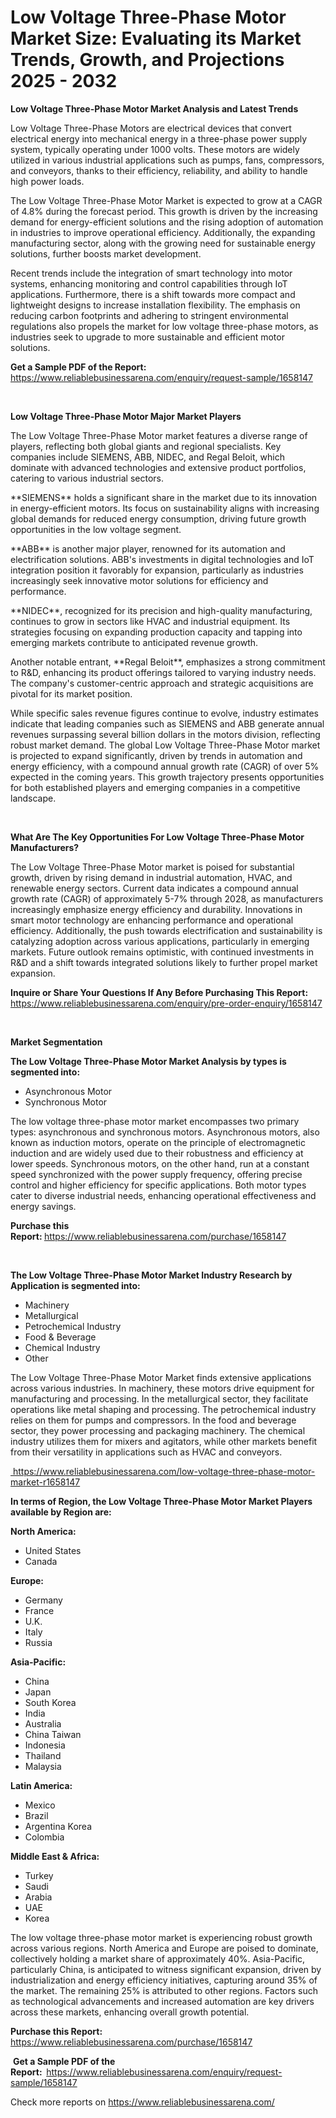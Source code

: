 <p><h1>Low Voltage Three-Phase Motor Market Size: Evaluating its Market Trends, Growth, and Projections 2025 - 2032</h1></p><p><strong>Low Voltage Three-Phase Motor Market Analysis and Latest Trends</strong></p>
<p><p>Low Voltage Three-Phase Motors are electrical devices that convert electrical energy into mechanical energy in a three-phase power supply system, typically operating under 1000 volts. These motors are widely utilized in various industrial applications such as pumps, fans, compressors, and conveyors, thanks to their efficiency, reliability, and ability to handle high power loads.</p><p>The Low Voltage Three-Phase Motor Market is expected to grow at a CAGR of 4.8% during the forecast period. This growth is driven by the increasing demand for energy-efficient solutions and the rising adoption of automation in industries to improve operational efficiency. Additionally, the expanding manufacturing sector, along with the growing need for sustainable energy solutions, further boosts market development.</p><p>Recent trends include the integration of smart technology into motor systems, enhancing monitoring and control capabilities through IoT applications. Furthermore, there is a shift towards more compact and lightweight designs to increase installation flexibility. The emphasis on reducing carbon footprints and adhering to stringent environmental regulations also propels the market for low voltage three-phase motors, as industries seek to upgrade to more sustainable and efficient motor solutions.</p></p>
<p><strong>Get a Sample PDF of the Report:&nbsp;</strong> <a href="https://www.reliablebusinessarena.com/enquiry/request-sample/1658147?utm_campaign=3168&utm_medium=2&utm_source=Github&utm_content=ia&utm_term=23032025&utm_id=low-voltage-three-phase-motor">https://www.reliablebusinessarena.com/enquiry/request-sample/1658147</a></p>
<p>&nbsp;</p>
<p><strong>Low Voltage Three-Phase Motor Major Market Players</strong></p>
<p><p>The Low Voltage Three-Phase Motor market features a diverse range of players, reflecting both global giants and regional specialists. Key companies include SIEMENS, ABB, NIDEC, and Regal Beloit, which dominate with advanced technologies and extensive product portfolios, catering to various industrial sectors.</p><p>**SIEMENS** holds a significant share in the market due to its innovation in energy-efficient motors. Its focus on sustainability aligns with increasing global demands for reduced energy consumption, driving future growth opportunities in the low voltage segment.</p><p>**ABB** is another major player, renowned for its automation and electrification solutions. ABB's investments in digital technologies and IoT integration position it favorably for expansion, particularly as industries increasingly seek innovative motor solutions for efficiency and performance.</p><p>**NIDEC**, recognized for its precision and high-quality manufacturing, continues to grow in sectors like HVAC and industrial equipment. Its strategies focusing on expanding production capacity and tapping into emerging markets contribute to anticipated revenue growth.</p><p>Another notable entrant, **Regal Beloit**, emphasizes a strong commitment to R&D, enhancing its product offerings tailored to varying industry needs. The company's customer-centric approach and strategic acquisitions are pivotal for its market position.</p><p>While specific sales revenue figures continue to evolve, industry estimates indicate that leading companies such as SIEMENS and ABB generate annual revenues surpassing several billion dollars in the motors division, reflecting robust market demand. The global Low Voltage Three-Phase Motor market is projected to expand significantly, driven by trends in automation and energy efficiency, with a compound annual growth rate (CAGR) of over 5% expected in the coming years. This growth trajectory presents opportunities for both established players and emerging companies in a competitive landscape.</p></p>
<p>&nbsp;</p>
<p><strong>What Are The Key Opportunities For Low Voltage Three-Phase Motor Manufacturers?</strong></p>
<p><p>The Low Voltage Three-Phase Motor market is poised for substantial growth, driven by rising demand in industrial automation, HVAC, and renewable energy sectors. Current data indicates a compound annual growth rate (CAGR) of approximately 5-7% through 2028, as manufacturers increasingly emphasize energy efficiency and durability. Innovations in smart motor technology are enhancing performance and operational efficiency. Additionally, the push towards electrification and sustainability is catalyzing adoption across various applications, particularly in emerging markets. Future outlook remains optimistic, with continued investments in R&D and a shift towards integrated solutions likely to further propel market expansion.</p></p>
<p><strong>Inquire or Share Your Questions If Any Before Purchasing This Report:</strong> <a href="https://www.reliablebusinessarena.com/enquiry/pre-order-enquiry/1658147?utm_campaign=3168&utm_medium=2&utm_source=Github&utm_content=ia&utm_term=23032025&utm_id=low-voltage-three-phase-motor">https://www.reliablebusinessarena.com/enquiry/pre-order-enquiry/1658147</a></p>
<p>&nbsp;</p>
<p><strong>Market Segmentation</strong></p>
<p><strong>The Low Voltage Three-Phase Motor Market Analysis by types is segmented into:</strong></p>
<p><ul><li>Asynchronous Motor</li><li>Synchronous Motor</li></ul></p>
<p><p>The low voltage three-phase motor market encompasses two primary types: asynchronous and synchronous motors. Asynchronous motors, also known as induction motors, operate on the principle of electromagnetic induction and are widely used due to their robustness and efficiency at lower speeds. Synchronous motors, on the other hand, run at a constant speed synchronized with the power supply frequency, offering precise control and higher efficiency for specific applications. Both motor types cater to diverse industrial needs, enhancing operational effectiveness and energy savings.</p></p>
<p><strong>Purchase this Report:&nbsp;</strong><a href="https://www.reliablebusinessarena.com/purchase/1658147?utm_campaign=3168&utm_medium=2&utm_source=Github&utm_content=ia&utm_term=23032025&utm_id=low-voltage-three-phase-motor">https://www.reliablebusinessarena.com/purchase/1658147</a></p>
<p>&nbsp;</p>
<p><strong>The Low Voltage Three-Phase Motor Market Industry Research by Application is segmented into:</strong></p>
<p><ul><li>Machinery</li><li>Metallurgical</li><li>Petrochemical Industry</li><li>Food & Beverage</li><li>Chemical Industry</li><li>Other</li></ul></p>
<p><p>The Low Voltage Three-Phase Motor Market finds extensive applications across various industries. In machinery, these motors drive equipment for manufacturing and processing. In the metallurgical sector, they facilitate operations like metal shaping and processing. The petrochemical industry relies on them for pumps and compressors. In the food and beverage sector, they power processing and packaging machinery. The chemical industry utilizes them for mixers and agitators, while other markets benefit from their versatility in applications such as HVAC and conveyors.</p></p>
<p><a href="https://www.reliablebusinessarena.com/low-voltage-three-phase-motor-market-r1658147?utm_campaign=3168&utm_medium=2&utm_source=Github&utm_content=ia&utm_term=23032025&utm_id=low-voltage-three-phase-motor">&nbsp;https://www.reliablebusinessarena.com/low-voltage-three-phase-motor-market-r1658147</a></p>
<p><strong>In terms of Region, the Low Voltage Three-Phase Motor Market Players available by Region are:</strong></p>
<p>
    <p> <strong> North America: </strong>
        <ul>
            <li>United States</li>
            <li>Canada</li>
        </ul>
        </p> 
    <p> <strong> Europe: </strong>
        <ul>
            <li>Germany</li>
            <li>France</li>
            <li>U.K.</li>
            <li>Italy</li>
            <li>Russia</li>
        </ul>
        </p> 
    <p> <strong> Asia-Pacific: </strong>
        <ul>
            <li>China</li>
            <li>Japan</li>
            <li>South Korea</li>
            <li>India</li>
            <li>Australia</li>
            <li>China Taiwan</li>
            <li>Indonesia</li>
            <li>Thailand</li>
            <li>Malaysia</li>
        </ul>
        </p> 
    <p> <strong> Latin America: </strong>
        <ul>
            <li>Mexico</li>
            <li>Brazil</li>
            <li>Argentina Korea</li>
            <li>Colombia</li>
        </ul>
        </p> 
    <p> <strong> Middle East & Africa: </strong>
        <ul>
            <li>Turkey</li>
            <li>Saudi</li>
            <li>Arabia</li>
            <li>UAE</li>
            <li>Korea</li>
        </ul>
    </p>
    </p>
<p><p>The low voltage three-phase motor market is experiencing robust growth across various regions. North America and Europe are poised to dominate, collectively holding a market share of approximately 40%. Asia-Pacific, particularly China, is anticipated to witness significant expansion, driven by industrialization and energy efficiency initiatives, capturing around 35% of the market. The remaining 25% is attributed to other regions. Factors such as technological advancements and increased automation are key drivers across these markets, enhancing overall growth potential.</p></p>
<p><strong>Purchase this Report: </strong><a href="https://www.reliablebusinessarena.com/purchase/1658147?utm_campaign=3168&utm_medium=2&utm_source=Github&utm_content=ia&utm_term=23032025&utm_id=low-voltage-three-phase-motor">https://www.reliablebusinessarena.com/purchase/1658147</a></p>
<p>&nbsp;<strong>Get a Sample PDF of the Report:&nbsp;&nbsp;</strong><a href="https://www.reliablebusinessarena.com/enquiry/request-sample/1658147?utm_campaign=3168&utm_medium=2&utm_source=Github&utm_content=ia&utm_term=23032025&utm_id=low-voltage-three-phase-motor">https://www.reliablebusinessarena.com/enquiry/request-sample/1658147</a></p>
<p><strong></strong></p>
<p>Check more reports on <a href="https://www.reliablebusinessarena.com/?utm_campaign=3168&utm_medium=2&utm_source=Github&utm_content=ia&utm_term=23032025&utm_id=low-voltage-three-phase-motor">https://www.reliablebusinessarena.com/</a></p>